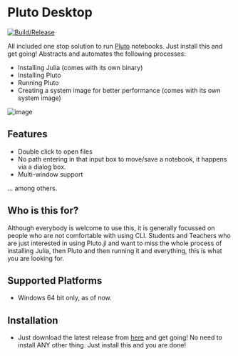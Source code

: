 # Pluto Desktop
[![Build/Release](https://github.com/JuliaPluto/PlutoDesktop/actions/workflows/build.yml/badge.svg?branch=main)](https://github.com/JuliaPluto/PlutoDesktop/actions/workflows/build.yml)

All included one stop solution to run [Pluto](https://github.com/fonsp/Pluto.jl) notebooks. Just install this and get going!
Abstracts and automates the following processes:

- Installing Julia (comes with its own binary)
- Installing Pluto
- Running Pluto
- Creating a system image for better performance (comes with its own system image)

![image](https://user-images.githubusercontent.com/51574716/188322175-1e04ec0e-b18c-4745-a2e8-4c3abaecbc79.png)

## Features

- Double click to open files
- No path entering in that input box to move/save a notebook, it happens via a dialog box.
- Multi-window support

... among others.

## Who is this for?

Although everybody is welcome to use this, it is generally focussed on people who are not comfortable
with using CLI. Students and Teachers who are just interested in using Pluto.jl and want to miss the
whole process of installing Julia, then Pluto and then running it and everything, this is what you
are looking for.

## Supported Platforms

- Windows 64 bit only, as of now.

## Installation

- Just download the latest release from [here](https://github.com/JuliaPluto/PlutoDesktop/releases) and get going!
  No need to install ANY other thing. Just install this and you are done!

